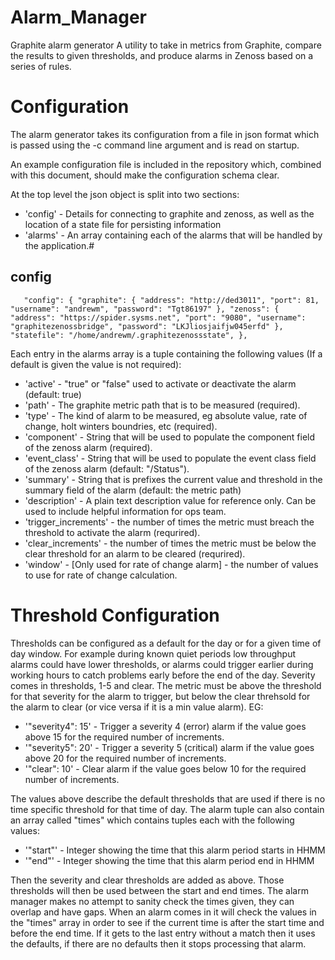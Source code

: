 Alarm_Manager
=============

Graphite alarm generator
A utility to take in metrics from Graphite, compare the results to given thresholds, and produce alarms in Zenoss based on a series of rules.


Configuration
=============

The alarm generator takes its configuration from a file in json format which is passed using the -c command line argument and is read on startup.

An example configuration file is included in the repository which, combined with this document, should make the configuration schema clear.

At the top level the json object is split into two sections:
* 'config' - Details for connecting to graphite and zenoss, as well as the location of a state file for persisting information
* 'alarms' - An array containing each of the alarms that will be handled by the application.#

config
------

`	"config": {
		"graphite": {
			"address": "http://ded3011",
			"port": 81,
			"username": "andrewm",
			"password": "Tgt86197"
		},
		"zenoss": {
			"address": "https://spider.sysms.net",
			"port": "9080",
			"username": "graphitezenossbridge",
			"password": "LKJliosjaifjw045erfd"
		},
		"statefile": "/home/andrewm/.graphitezenossstate",
	},`

Each entry in the alarms array is a tuple containing the following values (If a default is given the value is not required):

* 'active' - "true" or "false" used to activate or deactivate the alarm (default: true)
* 'path' - The graphite metric path that is to be measured (required).
* 'type' - The kind of alarm to be measured, eg absolute value, rate of change, holt winters boundries, etc (required).
* 'component' - String that will be used to populate the component field of the zenoss alarm (required).
* 'event_class' - String that will be used to populate the event class field of the zenoss alarm (default: "/Status").
* 'summary' - String that is prefixes the current value and threshold in the summary field of the alarm (default: the metric path)
* 'description' - A plain text description value for reference only. Can be used to include helpful information for ops team.
* 'trigger_increments' - the number of times the metric must breach the threshold to activate the alarm (requrired).
* 'clear_increments' - the number of times the metric must be below the clear threshold for an alarm to be cleared (requrired).
* 'window' - [Only used for rate of change alarm] - the number of values to use for rate of change calculation.

Threshold Configuration
=======================

Thresholds can be configured as a default for the day or for a given time of day window. For example during known quiet periods low throughput alarms could have lower thresholds, or alarms could trigger earlier during working hours to catch problems early before the end of the day.
Severity comes in thresholds, 1-5 and clear. The metric must be above the threshold for that severity for the alarm to trigger, but below the clear threhsold for the alarm to clear (or vice versa if it is a min value alarm). EG:

* '"severity4": 15' - Trigger a severity 4 (error) alarm if the value goes above 15 for the required number of increments.
* '"severity5": 20' - Trigger a severity 5 (critical) alarm if the value goes above 20 for the required number of increments.
* '"clear": 10' - Clear alarm if the value goes below 10 for the required number of increments.

The values above describe the default thresholds that are used if there is no time specific threshold for that time of day. The alarm tuple can also contain an array called "times" which contains tuples each with the following values:

* '"start"' - Integer showing the time that this alarm period starts in HHMM 
* '"end"' - Integer showing the time that this alarm period end in HHMM 

Then the severity and clear thresholds are added as above. Those thresholds will then be used between the start and end times. The alarm manager makes no attempt to sanity check the times given, they can overlap and have gaps. When an alarm comes in it will check the values in the "times" array in order to see if the current time is after the start time and before the end time. If it gets to the last entry without a match then it uses the defaults, if there are no defaults then it stops processing that alarm.
